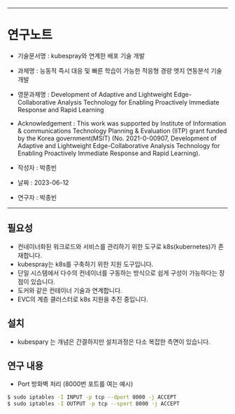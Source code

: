 -----------------------------------------------------
# 연구노트 
 - 기술문서명 : kubespray와 연계한 배포 기술 개발
 - 과제명 : 능동적 즉시 대응 및 빠른 학습이 가능한 적응형 경량 엣지 연동분석 기술개발
 - 영문과제명 : Development of Adaptive and Lightweight Edge-Collaborative Analysis Technology for Enabling Proactively Immediate Response and Rapid Learning
 - Acknowledgement : This work was supported by Institute of Information & communications Technology Planning & Evaluation (IITP) grant funded by the Korea government(MSIT) (No. 2021-0-00907, Development of Adaptive and Lightweight Edge-Collaborative Analysis Technology for Enabling Proactively Immediate Response and Rapid Learning).
 - 작성자 : 박종빈
 
 - 날짜 : 2023-06-12
 - 연구자 : 박종빈
-----------------------------------------------------

## 필요성

- 컨네이너화된 워크로드와 서비스를 관리하기 위한 도구로 k8s(kubernetes)가 존재합니다.
- kubespray는 k8s를 구축하기 위한 지원 도구입니다.
- 단일 시스템에서 다수의 컨네이너를 구동하는 방식으로 쉽게 구성이 가능하다는 장점이 있습니다.
- 도커와 같은 컨테이너 기술과 연계합니다.
- EVC의 계층 클러스터로 k8s 지원을 추진 중입니다.


## 설치

- kubespary 는 개념은 간결하지만 설치과정은 다소 복잡한 측면이 있습니다.


## 연구 내용

- Port 방화벽 처리 (8000번 포트를 여는 예시)

```bash
$ sudo iptables -I INPUT -p tcp --dport 8000 -j ACCEPT
$ sudo iptables -I OUTPUT -p tcp --sport 8000 -j ACCEPT
```

